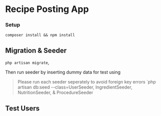 # Recipe Posting App
### Setup 
`composer install && npm install`

## Migration & Seeder
`php artisan migrate`, 

Then run seeder by inserting dummy data for test using 
> Please run each seeder seperately to avoid foreign key errors
`php artisan db:seed --class=UserSeeder, IngredientSeeder, NutritionSeeder, & ProcedureSeeder

## Test Users
